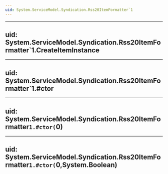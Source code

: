 ```yaml
---
uid: System.ServiceModel.Syndication.Rss20ItemFormatter`1
---
```


---
uid: System.ServiceModel.Syndication.Rss20ItemFormatter`1.CreateItemInstance
---

---
uid: System.ServiceModel.Syndication.Rss20ItemFormatter`1.#ctor
---

---
uid: System.ServiceModel.Syndication.Rss20ItemFormatter`1.#ctor(`0)
---

---
uid: System.ServiceModel.Syndication.Rss20ItemFormatter`1.#ctor(`0,System.Boolean)
---

